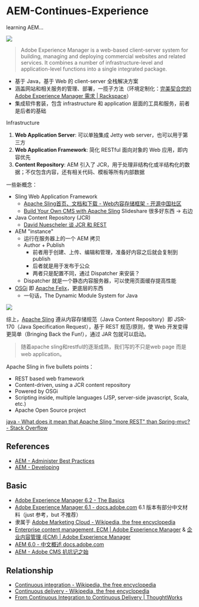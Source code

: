 # AEM-Continues-Experience

learning AEM...

![](http://7xjbdq.com1.z0.glb.clouddn.com/images/2016/1468060034522.png)

> Adobe Experience Manager is a web-based client-server system for building, managing and deploying commercial websites and related services. It combines a number of infrastructure-level and application-level functions into a single integrated package.

- 基于 Java，基于 Web 的 client-server 全栈解决方案
- 涵盖网站和相关服务的管理、部署，一揽子方法（环境定制化：[完美契合您的 Adobe Experience Manager 需求 | Rackspace](https://www.rackspace.com/zh-cn/web-content-management/adobe-experience-manager)）
- 集成软件套装，包含 infrastructure 和 application 层面的工具和服务，前者是后者的基础

Infrastructure

1.  **Web Application Server**: 可以单独集成 Jetty web server，也可以用于第三方
2.  **Web Application Framework**: 简化 RESTful 面向对象的 Web 应用，即内容优先
4.  **Content Repository**: AEM 引入了 JCR，用于处理非结构化或半结构化的数据；不仅包含内容，还有相关代码、模板等所有内部数据

一些新概念：

- Sling Web Application Framework
    + [Apache Sling首页、文档和下载 - Web内容存储框架 - 开源中国社区](http://www.oschina.net/p/apache+sling)
    + [Build Your Own CMS with Apache Sling](http://www.slideshare.net/rpaulin1/build-your-own-cms-with-apache-sling) Slideshare 很多好东西 -> 右边
- Java Content Repository (JCR)
    + [David Nuescheler 谈 JCR 和 REST](http://www.infoq.com/cn/articles/nuescheler-jcr-rest)
- AEM "instance"
    + 运行在服务器上的一个 AEM 拷贝
    + Author + Publish
        *  前者用于创建、上传、编辑和管理，准备好内容之后就会复制到 publish
        *  后者就是用于发布于公众
        *  两者只是配置不同，通过 Dispatcher 来安装？
    + Dispatcher 就是一个静态内容服务器，可以使用页面缓存提高性能
- [OSGi](https://www.osgi.org/developer/specifications/) 即 [Apache Felix](http://felix.apache.org/)，更底层的东西
    + 一句话，The Dynamic Module System for Java

![](http://7xjbdq.com1.z0.glb.clouddn.com/images/2016/1468053191213.png)

综上，[Apache Sling](https://sling.apache.org/) 遵从内容存储规范（Java Content Repository）即 JSR-170（Java Specification Request），基于 REST 规范/原则，使 Web 开发变得更简单（Bringing Back the Fun!），通过 JAR 包就可以启动。

> 随着apache sling和restful的逐渐成熟，我们写的不只是web page 而是web application。

Apache Sling in five bullets points：

- REST based web framework
- Content-driven, using a JCR content repository
- Powered by OSGi
- Scripting inside, multiple languages (JSP, server-side javascript, Scala, etc.)
- Apache Open Source project

[java - What does it mean that Apache Sling "more REST" than Spring-mvc? - Stack Overflow](http://stackoverflow.com/questions/22694602/what-does-it-mean-that-apache-sling-more-rest-than-spring-mvc)

## References

- [AEM - Administer Best Practices](https://docs.adobe.com/docs/en/aem/6-2/administer/best-practices.html)
- [AEM - Developing](https://docs.adobe.com/docs/en/aem/6-2/develop.html)

## Basic

- [Adobe Experience Manager 6.2 - The Basics](https://docs.adobe.com/docs/en/aem/6-2/develop/the-basics.html)
- [Adobe Experience Manager 6.1 - docs.adobe.com](https://docs.adobe.com/content/docs/zh-cn/aem/6-1.html) 6.1 版本有部分中文材料（just 参考，but 不推荐）
- 隶属于 [Adobe Marketing Cloud - Wikipedia, the free encyclopedia](https://en.wikipedia.org/wiki/Adobe_Marketing_Cloud#Adobe_Experience_Manager)
- [Enterprise content management, ECM | Adobe Experience Manager](http://www.adobe.com/marketing-cloud/enterprise-content-management.html) & [企业内容管理 (ECM) | Adobe Experience Manager](http://www.adobe.com/cn/marketing-cloud/enterprise-content-management.html)
- [AEM 6.0 - 中文概述 docs.adobe.com](https://docs.adobe.com/docs/zh-cn/aem/6-0.html)
- [AEM - Adobe CMS 扒坑记之始](http://owenyang0.github.io/2014/12/13/AEM-Adobe-CMS-%E6%89%92%E5%9D%91%E8%AE%B0%E4%B9%8B%E5%A7%8B/)


## Relationship

- [Continuous integration - Wikipedia, the free encyclopedia](https://en.wikipedia.org/wiki/Continuous_integration)
- [Continuous delivery - Wikipedia, the free encyclopedia](https://en.wikipedia.org/wiki/Continuous_delivery)
- [From Continuous Integration to Continuous Delivery | ThoughtWorks](https://www.thoughtworks.com/continuous-delivery)